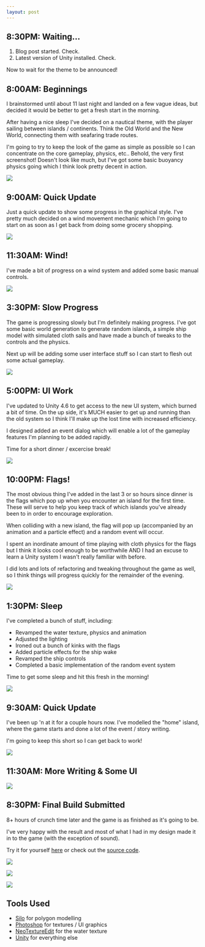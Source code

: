 ```yaml
---
layout: post
---
```


8:30PM: Waiting...
------------------

1. Blog post started. Check.
2. Latest version of Unity installed. Check.

Now to wait for the theme to be announced!

8:00AM: Beginnings
------------------

I brainstormed until about 11 last night and landed on a few vague ideas, but decided it would be better to get a fresh start in the morning.

After having a nice sleep I've decided on a nautical theme, with the player sailing between islands / continents. Think the Old World and the New World, connecting them with seafaring trade routes.

I'm going to try to keep the look of the game as simple as possible so I can concentrate on the core gameplay, physics, etc.. Behold, the very first screenshot! Doesn't look like much, but I've got some basic buoyancy physics going which I think look pretty decent in action.

<a href="/images/blog/original/ludum-dare-30-1.jpg" rel="shadowbox"><img src="/images/blog/thumbnails/ludum-dare-30-1.jpg"></a>

9:00AM: Quick Update
--------------------

Just a quick update to show some progress in the graphical style. I've pretty much decided on a wind movement mechanic which I'm going to start on as soon as I get back from doing some grocery shopping.

<a href="/images/blog/original/ludum-dare-30-2.jpg" rel="shadowbox"><img src="/images/blog/thumbnails/ludum-dare-30-2.jpg"></a>

11:30AM: Wind!
--------------

I've made a bit of progress on a wind system and added some basic manual controls.

<a href="/images/blog/original/ludum-dare-30-3.jpg" rel="shadowbox"><img src="/images/blog/thumbnails/ludum-dare-30-3.jpg"></a>

3:30PM: Slow Progress
---------------------

The game is progressing slowly but I'm definitely making progress. I've got some basic world generation to generate random islands, a simple ship model with simulated cloth sails and have made a bunch of tweaks to the controls and the physics.

Next up will be adding some user interface stuff so I can start to flesh out some actual gameplay.

<a href="/images/blog/original/ludum-dare-30-4.jpg" rel="shadowbox"><img src="/images/blog/thumbnails/ludum-dare-30-4.jpg"></a>

5:00PM: UI Work
---------------

I've updated to Unity 4.6 to get access to the new UI system, which burned a bit of time. On the up side, it's MUCH easier to get up and running than the old system so I think I'll make up the lost time with increased efficiency.

I designed added an event dialog which will enable a lot of the gameplay features I'm planning to be added rapidly.

Time for a short dinner / excercise break!

<a href="/images/blog/original/ludum-dare-30-5.jpg" rel="shadowbox"><img src="/images/blog/thumbnails/ludum-dare-30-5.jpg"></a>

10:00PM: Flags!
---------------

The most obvious thing I've added in the last 3 or so hours since dinner is the flags which pop up when you encounter an island for the first time. These will serve to help you keep track of which islands you've already been to in order to encourage exploration.

When colliding with a new island, the flag will pop up (accompanied by an animation and a particle effect) and a random event will occur.

I spent an inordinate amount of time playing with cloth physics for the flags but I think it looks cool enough to be worthwhile AND I had an excuse to learn a Unity system I wasn't really familiar with before.

I did lots and lots of refactoring and tweaking throughout the game as well, so I think things will progress quickly for the remainder of the evening.

<a href="/images/blog/original/ludum-dare-30-6.jpg" rel="shadowbox"><img src="/images/blog/thumbnails/ludum-dare-30-6.jpg"></a>

1:30PM: Sleep
-------------

I've completed a bunch of stuff, including:

+ Revamped the water texture, physics and animation
+ Adjusted the lighting
+ Ironed out a bunch of kinks with the flags
+ Added particle effects for the ship wake
+ Revamped the ship controls
+ Completed a basic implementation of the random event system

Time to get some sleep and hit this fresh in the morning!

<a href="/images/blog/original/ludum-dare-30-7.jpg" rel="shadowbox"><img src="/images/blog/thumbnails/ludum-dare-30-7.jpg"></a>

9:30AM: Quick Update
--------------------

I've been up 'n at it for a couple hours now. I've modelled the "home" island, where the game starts and done a lot of the event / story writing. 

I'm going to keep this short so I can get back to work!

<a href="/images/blog/original/ludum-dare-30-8.jpg" rel="shadowbox"><img src="/images/blog/thumbnails/ludum-dare-30-8.jpg"></a>

11:30AM: More Writing & Some UI
-------------------------------

<a href="/images/blog/original/ludum-dare-30-9.jpg" rel="shadowbox"><img src="/images/blog/thumbnails/ludum-dare-30-9.jpg"></a>

8:30PM: Final Build Submitted
-----------------------------

8+ hours of crunch time later and the game is as finished as it's going to be.

I've very happy with the result and most of what I had in my design made it in to the game (with the exception of sound). 

Try it for yourself [here](http://collectivecognition.github.io/Curmudgeon/) or check out the [source code](http://collectivecognition.github.io/Curmudgeon/).

<a href="/images/blog/original/ludum-dare-30-10.jpg" rel="shadowbox"><img src="/images/blog/thumbnails/ludum-dare-30-10.jpg"></a>

<a href="/images/blog/original/ludum-dare-30-11.jpg" rel="shadowbox"><img src="/images/blog/thumbnails/ludum-dare-30-11.jpg"></a>

<a href="/images/blog/original/ludum-dare-30-12.jpg" rel="shadowbox"><img src="/images/blog/thumbnails/ludum-dare-30-12.jpg"></a>

Tools Used
----------

+ [Silo](http://silo3d.com) for polygon modelling
+ [Photoshop](http://www.photoshop.com/) for textures / UI graphics
+ [NeoTextureEdit](http://neotextureedit.sourceforge.net/) for the water texture
+ [Unity](http://unity3d.com) for everything else
